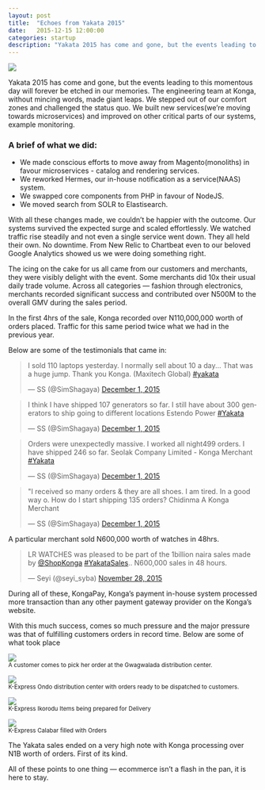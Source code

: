 ```yaml
---
layout: post
title:  "Echoes from Yakata 2015"
date:   2015-12-15 12:00:00
categories: startup
description: "Yakata 2015 has come and gone, but the events leading to this momentous day will forever be etched in our memories. The engineering team at Konga, without mincing words, made giant leaps. We stepped out of our comfort zones and challenged the status quo. We built new services(we’re moving towards micro services) and improved on our monitoring."
---
```


<img src="{{ site.url }}/assets/article_images/yakata-2015/yakata.jpg"/>

Yakata 2015 has come and gone, but the events leading to this momentous day will forever be etched in our memories.
The engineering team at Konga, without mincing words, made giant leaps. We stepped out of our comfort zones and challenged the status quo. We built new services(we’re moving towards microservices) and improved on other critical parts of our systems, example monitoring.

### A brief of what we did:
- We made conscious efforts to move away from Magento(monoliths) in favour microservices - catalog and rendering services.
- We reworked Hermes, our in-house notification as a service(NAAS) system.
- We swapped core components from PHP in favour of NodeJS.
- We moved search from SOLR to Elastisearch.

With all these changes made, we couldn’t be happier with the outcome. Our systems survived the expected surge and scaled effortlessly. We watched traffic rise steadily and not even a single service went down. They all held their own. No downtime. From New Relic to Chartbeat even to our beloved Google Analytics showed us we were doing something right.

The icing on the cake for us all came from our customers and merchants, they were visibly delight with the event. Some merchants did 10x their usual daily trade volume. Across all categories — fashion through electronics, merchants recorded significant success and contributed over N500M to the overall GMV during the sales period.

In the first 4hrs of the sale, Konga recorded over N110,000,000 worth of orders placed. Traffic for this same period twice what we had in the previous year.

Below are some of the testimonials that came in:
<blockquote class="twitter-tweet" data-partner="tweetdeck"><p lang="en" dir="ltr">I sold 110 laptops yesterday. I normally sell about 10 a day... That was a huge jump. Thank you Konga. (Maxitech Global) <a href="https://twitter.com/hashtag/yakata?src=hash">#yakata</a></p>&mdash; SS (@SimShagaya) <a href="https://twitter.com/SimShagaya/status/671672982184566785">December 1, 2015</a></blockquote>
<script async src="//platform.twitter.com/widgets.js" charset="utf-8"></script>

<blockquote class="twitter-tweet" lang="en"><p lang="en" dir="ltr">I think I have shipped 107 generators so far. I still have about 300 generators to ship going to different locations Estendo Power <a href="https://twitter.com/hashtag/Yakata?src=hash">#Yakata</a></p>&mdash; SS (@SimShagaya) <a href="https://twitter.com/SimShagaya/status/671672844774977537">December 1, 2015</a></blockquote>
<script async src="//platform.twitter.com/widgets.js" charset="utf-8"></script>

<blockquote class="twitter-tweet" lang="en"><p lang="en" dir="ltr">Orders were unexpectedly massive. I worked all night499 orders. I have shipped 246 so far. Seolak Company Limited - Konga Merchant <a href="https://twitter.com/hashtag/Yakata?src=hash">#Yakata</a></p>&mdash; SS (@SimShagaya) <a href="https://twitter.com/SimShagaya/status/671672519884173312">December 1, 2015</a></blockquote>
<script async src="//platform.twitter.com/widgets.js" charset="utf-8"></script>

<blockquote class="twitter-tweet" lang="en"><p lang="en" dir="ltr">&quot;I received so many orders &amp; they are all shoes. I am tired. In a good way o. How do I start shipping 135 orders? Chidinma A Konga Merchant</p>&mdash; SS (@SimShagaya) <a href="https://twitter.com/SimShagaya/status/671672224605163520">December 1, 2015</a></blockquote>
<script async src="//platform.twitter.com/widgets.js" charset="utf-8"></script>

A particular merchant sold N600,000 worth of watches in 48hrs.
<blockquote class="twitter-tweet" lang="en"><p lang="en" dir="ltr">LR WATCHES was pleased to be part of the 1billion naira sales made by <a href="https://twitter.com/ShopKonga">@ShopKonga</a> <a href="https://twitter.com/hashtag/YakataSales?src=hash">#YakataSales</a>.. N600,000 sales in 48 hours.</p>&mdash; Seyi (@seyi_syba) <a href="https://twitter.com/seyi_syba/status/670592361857183744">November 28, 2015</a></blockquote>
<script async src="//platform.twitter.com/widgets.js" charset="utf-8"></script>

During all of these, KongaPay, Konga’s payment in-house system processed more transaction than any other payment gateway provider on the Konga’s website.

With this much success, comes so much pressure and the major pressure was that of fulfilling customers orders in record time. Below are some of what took place


<img src="{{ site.url }}/assets/article_images/yakata-2015/1.png"/><br/>
<small class="text-muted">A customer comes to pick her order at the Gwagwalada distribution center.</small>

<img src="{{ site.url }}/assets/article_images/yakata-2015/2.png"/><br/>
<small class="text-muted">K-Express Ondo distribution center with orders ready to be dispatched to customers.</small>

<img src="{{ site.url }}/assets/article_images/yakata-2015/3.png"/><br/>
<small class="text-muted">K-Express Ikorodu Items being prepared for Delivery</small>

<img src="{{ site.url }}/assets/article_images/yakata-2015/4.png"/><br/>
<small class="text-muted">K-Express Calabar filled with Orders</small>


The Yakata sales ended on a very high note with Konga processing over N1B worth of orders. First of its kind.

All of these points to one thing — ecommerce isn’t a flash in the pan, it is here to stay.